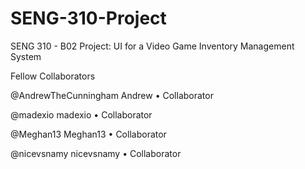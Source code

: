 # SENG-310-Project
SENG 310 - B02 Project: UI for a Video Game Inventory Management System

Fellow Collaborators

@AndrewTheCunningham
Andrew • Collaborator

@madexio
madexio • Collaborator

@Meghan13
Meghan13 • Collaborator

@nicevsnamy
nicevsnamy • Collaborator
